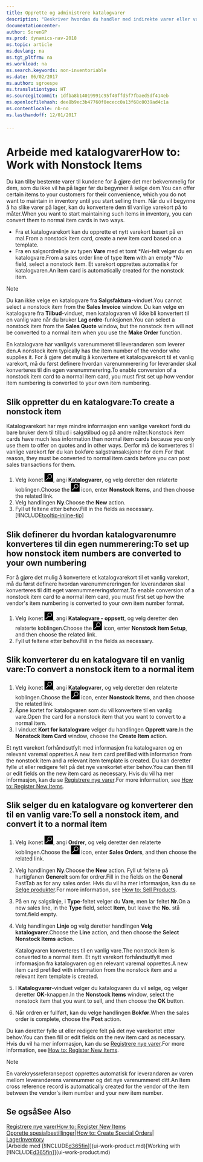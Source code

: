 ```yaml
---
title: Opprette og administrere katalogvarer
description: "Beskriver hvordan du handler med indirekte varer eller varer som ikke oppbevares på lager."
documentationcenter: 
author: SorenGP
ms.prod: dynamics-nav-2018
ms.topic: article
ms.devlang: na
ms.tgt_pltfrm: na
ms.workload: na
ms.search.keywords: non-inventoriable
ms.date: 06/02/2017
ms.author: sgroespe
ms.translationtype: HT
ms.sourcegitcommit: 1dfba8b14019991c95f40ffd5f7fbaed5df414eb
ms.openlocfilehash: dee8b9ec3b47760f0ececc0a13f68c0039ad4c1a
ms.contentlocale: nb-no
ms.lasthandoff: 12/01/2017

---
```

# <a name="how-to-work-with-nonstock-items"></a><span data-ttu-id="93e3a-103">Arbeide med katalogvarer</span><span class="sxs-lookup"><span data-stu-id="93e3a-103">How to: Work with Nonstock Items</span></span>
<span data-ttu-id="93e3a-104">Du kan tilby bestemte varer til kundene for å gjøre det mer bekvemmelig for dem, som du ikke vil ha på lager før du begynner å selge dem.</span><span class="sxs-lookup"><span data-stu-id="93e3a-104">You can offer certain items to your customers for their convenience, which you do not want to maintain in inventory until you start selling them.</span></span> <span data-ttu-id="93e3a-105">Når du vil begynne å ha slike varer på lager, kan du konvertere dem til vanlige varekort på to måter.</span><span class="sxs-lookup"><span data-stu-id="93e3a-105">When you want to start maintaining such items in inventory, you can convert them to normal item cards in two ways.</span></span>

* <span data-ttu-id="93e3a-106">Fra et katalogvarekort kan du opprette et nytt varekort basert på en mal.</span><span class="sxs-lookup"><span data-stu-id="93e3a-106">From a nonstock item card, create a new item card based on a template.</span></span>
* <span data-ttu-id="93e3a-107">Fra en salgsordrelinje av typen **Vare** med et tomt **Nei*-felt velger du en katalogvare.</span><span class="sxs-lookup"><span data-stu-id="93e3a-107">From a sales order line of type **Item** with an empty **No* field, select a nonstock item.</span></span> <span data-ttu-id="93e3a-108">Et varekort opprettes automatisk for katalogvaren.</span><span class="sxs-lookup"><span data-stu-id="93e3a-108">An item card is automatically created for the nonstock item.</span></span>

> [!NOTE]  
>   <span data-ttu-id="93e3a-109">Du kan ikke velge en katalogvare fra **Salgsfaktura**-vinduet.</span><span class="sxs-lookup"><span data-stu-id="93e3a-109">You cannot select a nonstock item from the **Sales Invoice** window.</span></span> <span data-ttu-id="93e3a-110">Du kan velge en katalogvare fra **Tilbud**-vinduet, men katalogvaren vil ikke bli konvertert til en vanlig vare når du bruker **Lag ordre**-funksjonen.</span><span class="sxs-lookup"><span data-stu-id="93e3a-110">You can select a nonstock item from the **Sales Quote** window, but the nonstock item will not be converted to a normal item when you use the **Make Order** function.</span></span>

<span data-ttu-id="93e3a-111">En katalogvare har vanligvis varenummeret til leverandøren som leverer den.</span><span class="sxs-lookup"><span data-stu-id="93e3a-111">A nonstock item typically has the item number of the vendor who supplies it.</span></span> <span data-ttu-id="93e3a-112">For å gjøre det mulig å konvertere et katalogvarekort til et vanlig varekort, må du først definere hvordan varenummerering for leverandør skal konverteres til din egen varenummerering.</span><span class="sxs-lookup"><span data-stu-id="93e3a-112">To enable conversion of a nonstock item card to a normal item card, you must first set up how vendor item numbering is converted to your own item numbering.</span></span>   

## <a name="to-create-a-nonstock-item"></a><span data-ttu-id="93e3a-113">Slik oppretter du en katalogvare:</span><span class="sxs-lookup"><span data-stu-id="93e3a-113">To create a nonstock item</span></span>
<span data-ttu-id="93e3a-114">Katalogvarekort har mye mindre informasjon enn vanlige varekort fordi du bare bruker dem til tilbud i salgstilbud og på andre måter.</span><span class="sxs-lookup"><span data-stu-id="93e3a-114">Nonstock item cards have much less information than normal item cards because you only use them to offer on quotes and in other ways.</span></span> <span data-ttu-id="93e3a-115">Derfor må de konverteres til vanlige varekort før du kan bokføre salgstransaksjoner for dem.</span><span class="sxs-lookup"><span data-stu-id="93e3a-115">For that reason, they must be converted to normal item cards before you can post sales transactions for them.</span></span>

1. <span data-ttu-id="93e3a-116">Velg ikonet ![Søk etter side eller rapport](media/ui-search/search_small.png "Søk etter side eller rapport"), angi **Katalogvarer**, og velg deretter den relaterte koblingen.</span><span class="sxs-lookup"><span data-stu-id="93e3a-116">Choose the ![Search for Page or Report](media/ui-search/search_small.png "Search for Page or Report icon") icon, enter **Nonstock Items**, and then choose the related link.</span></span>
2. <span data-ttu-id="93e3a-117">Velg handlingen **Ny**.</span><span class="sxs-lookup"><span data-stu-id="93e3a-117">Choose the **New** action.</span></span>
3. <span data-ttu-id="93e3a-118">Fyll ut feltene etter behov.</span><span class="sxs-lookup"><span data-stu-id="93e3a-118">Fill in the fields as necessary.</span></span> [!INCLUDE[tooltip-inline-tip](includes/tooltip-inline-tip_md.md)]

## <a name="to-set-up-how-nonstock-item-numbers-are-converted-to-your-own-numbering"></a><span data-ttu-id="93e3a-119">Slik definerer du hvordan katalogvarenumre konverteres til din egen nummerering:</span><span class="sxs-lookup"><span data-stu-id="93e3a-119">To set up how nonstock item numbers are converted to your own numbering</span></span>
<span data-ttu-id="93e3a-120">For å gjøre det mulig å konvertere et katalogvarekort til et vanlig varekort, må du først definere hvordan varenummereringen for leverandøren skal konverteres til ditt eget varenummereringsformat.</span><span class="sxs-lookup"><span data-stu-id="93e3a-120">To enable conversion of a nonstock item card to a normal item card, you must first set up how the vendor's item numbering is converted to your own item number format.</span></span>

1. <span data-ttu-id="93e3a-121">Velg ikonet ![Søk etter side eller rapport](media/ui-search/search_small.png "Søk etter side eller rapport"), angi **Katalogvare - oppsett**, og velg deretter den relaterte koblingen.</span><span class="sxs-lookup"><span data-stu-id="93e3a-121">Choose the ![Search for Page or Report](media/ui-search/search_small.png "Search for Page or Report icon") icon, enter **Nonstock Item Setup**, and then choose the related link.</span></span>
2. <span data-ttu-id="93e3a-122">Fyll ut feltene etter behov.</span><span class="sxs-lookup"><span data-stu-id="93e3a-122">Fill in the fields as necessary.</span></span>

## <a name="to-convert-a-nonstock-item-to-a-normal-item"></a><span data-ttu-id="93e3a-123">Slik konverterer du en katalogvare til en vanlig vare:</span><span class="sxs-lookup"><span data-stu-id="93e3a-123">To convert a nonstock item to a normal item</span></span>
1. <span data-ttu-id="93e3a-124">Velg ikonet ![Søk etter side eller rapport](media/ui-search/search_small.png "Søk etter side eller rapport"), angi **Katalogvarer**, og velg deretter den relaterte koblingen.</span><span class="sxs-lookup"><span data-stu-id="93e3a-124">Choose the ![Search for Page or Report](media/ui-search/search_small.png "Search for Page or Report icon") icon, enter **Nonstock Items**, and then choose the related link.</span></span>
2. <span data-ttu-id="93e3a-125">Åpne kortet for katalogvaren som du vil konvertere til en vanlig vare.</span><span class="sxs-lookup"><span data-stu-id="93e3a-125">Open the card for a nonstock item that you want to convert to a normal item.</span></span>
3. <span data-ttu-id="93e3a-126">I vinduet **Kort for katalogvare** velger du handlingen **Opprett vare**.</span><span class="sxs-lookup"><span data-stu-id="93e3a-126">In the **Nonstock Item Card** window, choose the **Create Item** action.</span></span>

<span data-ttu-id="93e3a-127">Et nytt varekort forhåndsutfylt med informasjon fra katalogvaren og en relevant varemal opprettes.</span><span class="sxs-lookup"><span data-stu-id="93e3a-127">A new item card prefilled with information from the nonstock item and a relevant item template is created.</span></span> <span data-ttu-id="93e3a-128">Du kan deretter fylle ut eller redigere felt på det nye varekortet etter behov.</span><span class="sxs-lookup"><span data-stu-id="93e3a-128">You can then fill or edit fields on the new item card as necessary.</span></span> <span data-ttu-id="93e3a-129">Hvis du vil ha mer informasjon, kan du se [Registrere nye varer](inventory-how-register-new-items.md).</span><span class="sxs-lookup"><span data-stu-id="93e3a-129">For more information, see [How to: Register New Items](inventory-how-register-new-items.md).</span></span>

## <a name="to-sell-a-nonstock-item-and-convert-it-to-a-normal-item"></a><span data-ttu-id="93e3a-130">Slik selger du en katalogvare og konverterer den til en vanlig vare:</span><span class="sxs-lookup"><span data-stu-id="93e3a-130">To sell a nonstock item, and convert it to a normal item</span></span>
1. <span data-ttu-id="93e3a-131">Velg ikonet ![Søk etter side eller rapport](media/ui-search/search_small.png "Søk etter side eller rapport"), angi **Ordrer**, og velg deretter den relaterte koblingen.</span><span class="sxs-lookup"><span data-stu-id="93e3a-131">Choose the ![Search for Page or Report](media/ui-search/search_small.png "Search for Page or Report icon") icon, enter **Sales Orders**, and then choose the related link.</span></span>
2. <span data-ttu-id="93e3a-132">Velg handlingen **Ny**.</span><span class="sxs-lookup"><span data-stu-id="93e3a-132">Choose the **New** action.</span></span> <span data-ttu-id="93e3a-133">Fyll ut feltene på hurtigfanen **Generelt** som for ordrer.</span><span class="sxs-lookup"><span data-stu-id="93e3a-133">Fill in the fields on the **General** FastTab as for any sales order.</span></span> <span data-ttu-id="93e3a-134">Hvis du vil ha mer informasjon, kan du se [Selge produkter](sales-how-sell-products.md).</span><span class="sxs-lookup"><span data-stu-id="93e3a-134">For more information, see [How to: Sell Products](sales-how-sell-products.md).</span></span>
3. <span data-ttu-id="93e3a-135">På en ny salgslinje, i **Type**-feltet velger du **Vare**, men lar feltet **Nr.**</span><span class="sxs-lookup"><span data-stu-id="93e3a-135">On a new sales line, in the **Type** field, select **Item**, but leave the **No.**</span></span> <span data-ttu-id="93e3a-136">stå tomt.</span><span class="sxs-lookup"><span data-stu-id="93e3a-136">field empty.</span></span>
4. <span data-ttu-id="93e3a-137">Velg handlingen **Linje** og velg deretter handlingen **Velg katalogvarer**.</span><span class="sxs-lookup"><span data-stu-id="93e3a-137">Choose the **Line** action, and then choose the **Select Nonstock Items** action.</span></span>

    <span data-ttu-id="93e3a-138">Katalogvaren konverteres til en vanlig vare.</span><span class="sxs-lookup"><span data-stu-id="93e3a-138">The nonstock item is converted to a normal item.</span></span> <span data-ttu-id="93e3a-139">Et nytt varekort forhåndsutfylt med informasjon fra katalogvaren og en relevant varemal opprettes.</span><span class="sxs-lookup"><span data-stu-id="93e3a-139">A new item card prefilled with information from the nonstock item and a relevant item template is created.</span></span>
5. <span data-ttu-id="93e3a-140">I **Katalogvarer**-vinduet velger du katalogvaren du vil selge, og velger deretter **OK**-knappen.</span><span class="sxs-lookup"><span data-stu-id="93e3a-140">In the **Nonstock Items** window, select the nonstock item that you want to sell, and then choose the **OK** button.</span></span>
6. <span data-ttu-id="93e3a-141">Når ordren er fullført, kan du velge handlingen **Bokfør**.</span><span class="sxs-lookup"><span data-stu-id="93e3a-141">When the sales order is complete, choose the **Post** action.</span></span>

<span data-ttu-id="93e3a-142">Du kan deretter fylle ut eller redigere felt på det nye varekortet etter behov.</span><span class="sxs-lookup"><span data-stu-id="93e3a-142">You can then fill or edit fields on the new item card as necessary.</span></span> <span data-ttu-id="93e3a-143">Hvis du vil ha mer informasjon, kan du se [Registrere nye varer](inventory-how-register-new-items.md).</span><span class="sxs-lookup"><span data-stu-id="93e3a-143">For more information, see [How to: Register New Items](inventory-how-register-new-items.md).</span></span>

> [!NOTE]  
>   <span data-ttu-id="93e3a-144">En varekryssreferansepost opprettes automatisk for leverandøren av varen mellom leverandørens varenummer og det nye varenummeret ditt.</span><span class="sxs-lookup"><span data-stu-id="93e3a-144">An Item cross reference record is automatically created for the vendor of the item between the vendor's item number and your new item number.</span></span>

## <a name="see-also"></a><span data-ttu-id="93e3a-145">Se også</span><span class="sxs-lookup"><span data-stu-id="93e3a-145">See Also</span></span>
[<span data-ttu-id="93e3a-146">Registrere nye varer</span><span class="sxs-lookup"><span data-stu-id="93e3a-146">How to: Register New Items</span></span>](inventory-how-register-new-items.md)  
<span data-ttu-id="93e3a-147">[Opprette spesialbestillinger](sales-how-to-create-special-orders.md)|</span><span class="sxs-lookup"><span data-stu-id="93e3a-147">[How to: Create Special Orders](sales-how-to-create-special-orders.md)|</span></span>  
[<span data-ttu-id="93e3a-148">Lager</span><span class="sxs-lookup"><span data-stu-id="93e3a-148">Inventory</span></span>](inventory-manage-inventory.md)  
<span data-ttu-id="93e3a-149">[Arbeide med [!INCLUDE[d365fin](includes/d365fin_md.md)]](ui-work-product.md)</span><span class="sxs-lookup"><span data-stu-id="93e3a-149">[Working with [!INCLUDE[d365fin](includes/d365fin_md.md)]](ui-work-product.md)</span></span>

